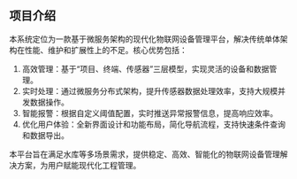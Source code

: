 ## 项目介绍

本系统定位为一款基于微服务架构的现代化物联网设备管理平台，解决传统单体架构在性能、维护和扩展性上的不足。核心优势包括：

1.	高效管理：基于“项目、终端、传感器”三层模型，实现灵活的设备和数据管理。
2.	实时处理：通过微服务分布式架构，提升传感器数据处理效率，支持大规模并发数据操作。
3.	智能报警：根据自定义阈值配置，实时推送异常报警信息，提高响应效率。
4.	优化用户体验：全新界面设计和功能布局，简化导航流程，支持快速条件查询和数据导出。

本平台旨在满足水库等多场景需求，提供稳定、高效、智能化的物联网设备管理解决方案，为用户赋能现代化工程管理。
